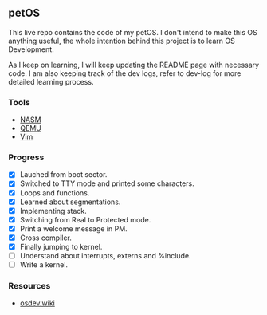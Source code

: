 ## petOS

This live repo contains the code of my petOS. I don't intend to make this OS anything useful, the whole intention behind this project is to learn OS Development.

As I keep on learning, I will keep updating the README page with necessary code. I am also keeping track of the dev logs, refer to dev-log for more detailed learning process.

### Tools
- [NASM](https://nasm.us)
- [QEMU](https://qemu.org)
- [Vim](https://www.vim.org/)

### Progress
- [x] Lauched from boot sector.
- [x] Switched to TTY mode and printed some characters.
- [x] Loops and functions.
- [x] Learned about segmentations.
- [x] Implementing stack.
- [x] Switching from Real to Protected mode.
- [x] Print a welcome message in PM.
- [x] Cross compiler.
- [x] Finally jumping to kernel.
- [ ] Understand about interrupts, externs and %include.
- [ ] Write a kernel.

### Resources
- [osdev.wiki](https://wiki.osdev.org)
